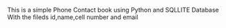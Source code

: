 This is a simple Phone Contact book using Python and SQLLITE Database With the fileds id,name,cell number and email
